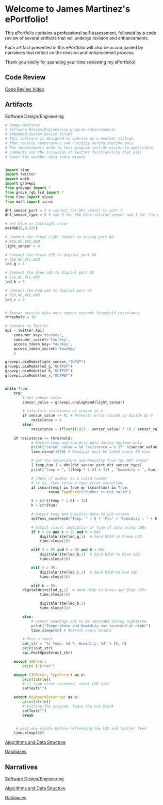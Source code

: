 # Welcome to James Martinez's ePortfolio!

This ePortfolio contains a professional self-assessment, followed by a code review of several artifacts that will undergo revision and enhancements. 

Each artifact presented in this ePortfolio will also be accompanied by narratives that reflect on the revision and enhancement process.

Thank you kindly for spending your time reviewing my ePortfolio!

## Code Review
[Code Review Video](https://youtu.be/N0ShK56sxoU)


## Artifacts
Software Design/Engineering
```python
# James Martinez 
# Software Design/Engineering program enhancemnents
# Embedded System Device Script
# This software is designed to operate as a weather station
# that records temperature and humidity during daytime only
# The improvements made to this program include easier to understand
# comments and the inclusion of Twitter functionality that will
# tweet the weather data every minute


import time
import twitter
import math
import grovepi
from grovepi import *
from grove_rgb_lcd import *
from time import sleep
from math import isnan

dht_sensor_port = 7 # connect the DHt sensor to port 7
dht_sensor_type = 0 # use 0 for the blue-colored sensor and 1 for the white-colored sensor

# set blue as backlight color
setRGB(0,0,255)

# Connect the Grove Light Sensor to analog port A0
# SIG,NC,VCC,GND
light_sensor = 0

# Connect the Green LED to digital port D4
# SIG,NC,VCC,GND
led_g = 4

# Connect the Blue LED to digital port D3
# SIG,NC,VCC,GND
led_b = 3

# Connect the Red LED to digital port D2
# SIG,NC,VCC,GND
led_r = 2


# Sensor records data once sensor exceeds threshold resistance
threshold = 10

# Connect to Twitter
api = twitter.Api(
    consumer_key='YourKey',
    consumer_secret='YourKey',
    access_token_key='YourKey',
    access_token_secret='YourKey'
    )

grovepi.pinMode(light_sensor,"INPUT")
grovepi.pinMode(led_g,"OUTPUT")
grovepi.pinMode(led_b,"OUTPUT")
grovepi.pinMode(led_r,"OUTPUT")


while True:
    try:
        # Get sensor value
        sensor_value = grovepi.analogRead(light_sensor)

        # Calculate resistance of sensor in K
        if sensor_value <= 0: # Prevents error caused by divide by 0
            resistance = 0
        else: 
            resistance = (float)(1023 - sensor_value) * 10 / sensor_value
	
	if resistance >= threshold:
            # Record temp and humidity data during daytime only
            print("sensor_value = %d resistance = %.2f" %(sensor_value,  resistance))
            time.sleep(1800) # Readings must be taken every 30 mins

            # get the temperature and Humidity from the DHT sensor
            [ temp,hum ] = dht(dht_sensor_port,dht_sensor_type)
            print("temp = ", ((temp * 1.8) + 32) , "humidity = ", hum,"%")

            # check if number is a valid number
            # if so, then raise a type error exception
            if isnan(temp) is True or isnan(hum) is True:
                    raise TypeError('Number is not valid')

            t = str((temp * 1.8) + 32)
            h = str(hum)

            # Output temp and humidity data to LCD screen
            setText_norefresh("Temp: " + t + "F\n" + "Humidity : " + h + "%")

            # Output visual indication of type of data using LEDs
            if t > 60 and t < 85 and h < 80:
                digitalWrite(led_g,1)  # Send HIGH to Green LED
                time.sleep(10)

            elif t > 85 and t < 95 and h < 80:
                digitalWrite(led_b,1)  # Send HIGH to Blue LED
                time.sleep(10)

            elif t > 95:
                digitalWrite(led_r,1)  # Send HIGH to Red LED
                time.sleep(10)

            elif h > 80:
		digitalWrite(led_g,1)  # Send HIGH to Green and Blue LEDs
                time.sleep(10)	       

                digitalWrite(led_b,1)
                time.sleep(10)  

        else:
            # Sensor readings not to be recorded during nighttime
            print("Temperature and Humidity not recorded at night")
            time.sleep(60) # Refresh every minute

        # Post a tweet
        out_str = "%s Temp: %d F, Humidity: %d" % (t, h)
        print(out_str)
        api.PostUpdate(out_str)

    except IOError:
        print ("Error")

    except (IOError, TypeError) as e:
        print(str(e))
	    # if type error received, reset LCD text
        setText("")

    except KeyboardInterrupt as e:
        print(str(e))
        # Exiting the program, leave the LCD blank
        setText("")
        break


	 # wait one minute before refreshing the LCD and twitter feed
    time.sleep(60)
```

[Algorithms and Data Structure](https://github.com/jnez81/algo_data_struct)

[Databases](https://github.com/jnez81/databases)

## Narratives
[Software Design/Engineering](https://github.com/jnez81/design_eng_artifact/blob/main/narrative)

[Algorithms and Data Structure](https://github.com/jnez81/algo_data_struct/blob/main/narrative)

[Databases](https://github.com/jnez81/databases/blob/main/narrative)

